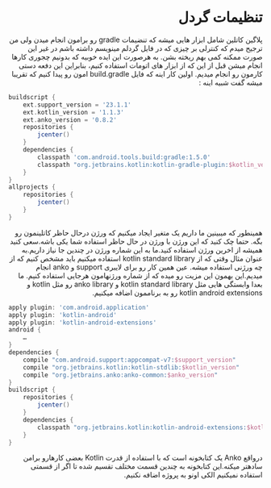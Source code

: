 <div dir="rtl">

# تنظیمات گردل

پلاگین کاتلین شامل ابزار هایی میشه که تنضیمات gradle رو برامون انجام میدن ولی من ترجیح میدم که کنترلی بر چیزی که در فایل گردلم مینویسم داشته باشم در غیر این صورت ممکنه کمی بهم ریخته بشن. به هرصورت این ایده خوبیه که بدونیم چجوری کارها انجام میشن قبل از این که از ابزار های اتومات استفاده کنیم، بنابراین این دفعه دستی کارمون رو انجام میدیم.
اولین کار اینه که فایل build.gradle امون رو پیدا کنیم که تقریبا میشه گفت شبیه اینه :

</div>

```groovy
buildscript {
    ext.support_version = '23.1.1'
    ext.kotlin_version = '1.1.3'
    ext.anko_version = '0.8.2'
    repositories {
        jcenter()
    }
    dependencies {
        classpath 'com.android.tools.build:gradle:1.5.0'
        classpath "org.jetbrains.kotlin:kotlin-gradle-plugin:$kotlin_version"
    }
}
allprojects {
    repositories {
        jcenter()
    }
}
```

<div dir="rtl">

همینطور که میبینین ما داریم یک متغیر ایجاد میکنیم که ورژن درحال حاظر کاتلینمون رو بگه. حتما چک کنید که این ورژن با ورژن در حال حاظر استفاده شما یکی باشه.سعی کنید همیشه از اخرین ورژن استفاده کنید.ما به این شماره ورژن در چندین جا نیاز داریم.به عنوان مثال وقتی که از kotlin standard library استفاده میکنیم باید مشخص کنیم که از چه ورژنی استفاده میشه.
عین همین کار رو برای لایبری support و anko انجام میدیم.این بهمون این مزیت رو میده که از شماره ورژن­هامون هرجایی استفاده کنیم.
ما بعدا وابستگی هایی مثل kotlin standard library و anko library رو مثل kotlin و kotlin android extensions رو به برناممون اضافه میکنیم.

</div>

```groovy
apply plugin: 'com.android.application'
apply plugin: 'kotlin-android'
apply plugin: 'kotlin-android-extensions'
android {
    …
}
dependencies {
    compile "com.android.support:appcompat-v7:$support_version"
    compile "org.jetbrains.kotlin:kotlin-stdlib:$kotlin_version"
    compile "org.jetbrains.anko:anko-common:$anko_version"
}
buildscript {
    repositories {
        jcenter()
    }
    dependencies {
        classpath "org.jetbrains.kotlin:kotlin-android-extensions:$kotlin_version"
    }
}
```

<div dir="rtl">

درواقع Anko یک کتابخونه است که با استفاده از قدرت Kotlin بعضی کارهارو برامن ساده­تر میکنه.این کتابخونه به چندین قسمت مختلف تقسیم شده تا اگر از قسمتی استفاده نمیکنیم الکی اونو به پروژه اضافه نکنیم.